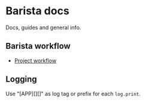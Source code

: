 # Barista docs

Docs, guides and general info.

## Barista workflow

- [Project workflow](project-workflow.md)

## Logging

Use "[APP][<FILE>][<METHOD>]" as log tag or prefix for each `log.print`.
